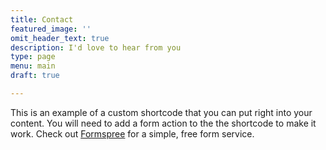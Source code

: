 ```yaml
---
title: Contact
featured_image: ''
omit_header_text: true
description: I'd love to hear from you
type: page
menu: main
draft: true

---
```



This is an example of a custom shortcode that you can put right into your content. You will need to add a form action to the the shortcode to make it work. Check out [Formspree](https://formspree.io/) for a simple, free form service.
